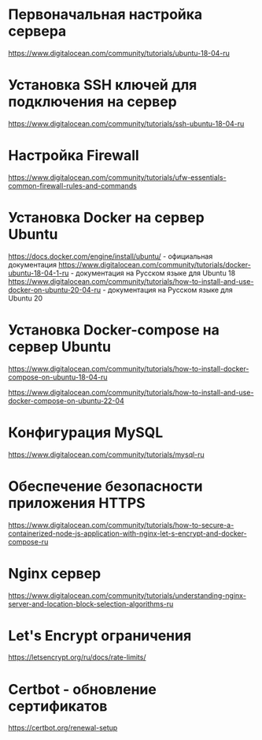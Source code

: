 # Первоначальная настройка сервера

https://www.digitalocean.com/community/tutorials/ubuntu-18-04-ru

# Установка SSH ключей для подключения на сервер

https://www.digitalocean.com/community/tutorials/ssh-ubuntu-18-04-ru


# Настройка Firewall 

https://www.digitalocean.com/community/tutorials/ufw-essentials-common-firewall-rules-and-commands


# Установка Docker на сервер Ubuntu

https://docs.docker.com/engine/install/ubuntu/ - официальная документация
https://www.digitalocean.com/community/tutorials/docker-ubuntu-18-04-1-ru - документация на Русском языке для Ubuntu 18
https://www.digitalocean.com/community/tutorials/how-to-install-and-use-docker-on-ubuntu-20-04-ru - документация на Русском языке для Ubuntu 20


# Установка Docker-compose на сервер Ubuntu

https://www.digitalocean.com/community/tutorials/how-to-install-docker-compose-on-ubuntu-18-04-ru

https://www.digitalocean.com/community/tutorials/how-to-install-and-use-docker-compose-on-ubuntu-22-04


# Конфигурация MySQL

https://www.digitalocean.com/community/tutorials/mysql-ru


# Обеспечение безопасности приложения HTTPS

https://www.digitalocean.com/community/tutorials/how-to-secure-a-containerized-node-js-application-with-nginx-let-s-encrypt-and-docker-compose-ru

# Nginx сервер

https://www.digitalocean.com/community/tutorials/understanding-nginx-server-and-location-block-selection-algorithms-ru


# Let's Encrypt ограничения
https://letsencrypt.org/ru/docs/rate-limits/


# Certbot - обновление сертификатов

https://certbot.org/renewal-setup



